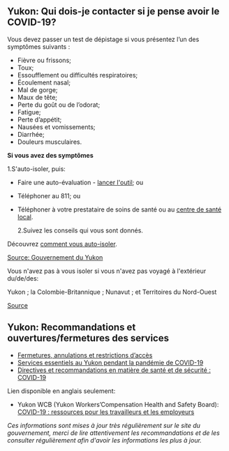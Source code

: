 ## Yukon: Qui dois-je contacter si je pense avoir le COVID-19?

Vous devez passer un test de dépistage si vous présentez l’un des symptômes suivants :

- Fièvre ou frissons;
- Toux;
- Essoufflement ou difficultés respiratoires;
- Écoulement nasal;
- Mal de gorge;
- Maux de tête;
- Perte du goût ou de l’odorat;
- Fatigue;
- Perte d’appétit;
- Nausées et vomissements;
- Diarrhée;
- Douleurs musculaires.

**Si vous avez des symptômes**

1.S'auto-isoler, puis:

- Faire une auto-évaluation - [lancer l'outil](https://service.yukon.ca/fr/covid-19-auto-evaluation/); ou
- Téléphoner au 811; ou
- Téléphoner à votre prestataire de soins de santé ou au [centre de santé local](https://yukon.ca/fr/hopitaux-et-centres-de-sante).

  2.Suivez les conseils qui vous sont donnés.

Découvrez [comment vous auto-isoler](https://yukon.ca/fr/renseignements-sur-lauto-isolement).

[Source: Gouvernement du Yukon](https://yukon.ca/fr/questions-frequentes-la-covid-19-au-yukon)

Vous n'avez pas à vous isoler si vous n'avez pas voyagé à l'extérieur du/de/des:

Yukon ;
la Colombie-Britannique ;
Nunavut ; et
Territoires du Nord-Ouest 

[Source](https://yukon.ca/fr/covid-19-informations-sur-les-symptomes)

## Yukon: Recommandations et ouvertures/fermetures des services

- [Fermetures, annulations et restrictions d’accès](https://yukon.ca/fr/fermetures-annulations-et-restrictions-dacces)
- [Services essentiels au Yukon pendant la pandémie de COVID-19](https://yukon.ca/fr/health-and-wellness/covid-19/essential-services-yukon-during-covid-19)
- [Directives et recommandations en matière de santé et de sécurité : COVID-19](https://yukon.ca/fr/lignes-directrices-covid-19)

Lien disponible en anglais seulement:

- Yukon WCB (Yukon Workers’Compensation Health and Safety Board): [COVID-19 : ressources pour les travailleurs et les employeurs](https://wcb.yk.ca/COVID-19.aspx)

_Ces informations sont mises à jour très régulièrement sur le site du gouvernement, merci de lire attentivement les recommandations et de les consulter régulièrement afin d'avoir les informations les plus à jour._
